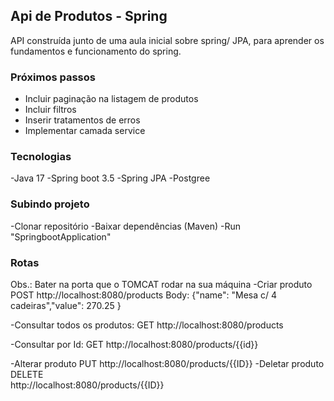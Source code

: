## Api de Produtos - Spring
API construída junto de uma aula inicial sobre spring/ JPA, para aprender os fundamentos
e funcionamento do spring.

### Próximos passos
- Incluir paginação na listagem de produtos
- Incluir filtros
- Inserir tratamentos de erros
- Implementar camada service

### Tecnologias
-Java 17
-Spring boot 3.5
-Spring JPA 
-Postgree

### Subindo projeto
-Clonar repositório
-Baixar dependências (Maven)
-Run "SpringbootApplication"

### Rotas
Obs.: Bater na porta que o TOMCAT rodar na sua máquina
-Criar produto
    POST
    http://localhost:8080/products
    Body: {"name": "Mesa c/ 4 cadeiras","value": 270.25 }

-Consultar todos os produtos:
    GET
    http://localhost:8080/products

-Consultar por Id:
    GET
    http://localhost:8080/products/{{id}}

-Alterar produto
    PUT
    http://localhost:8080/products/{{ID}}
-Deletar produto
    DELETE  
    http://localhost:8080/products/{{ID}}   